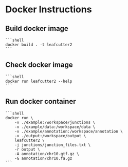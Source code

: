 # Docker Instructions

## Build docker image
    ```shell
    docker build . -t leafcutter2
    ```

## Check docker image
    ```shell
    docker run leafcutter2 --help
    ```

## Run docker container
    ```shell
    docker run \
        -v ./example:/workspace/junctions \
        -v ./example/data:/workspace/data \
        -v ./example/annotation:/workspace/annotation \
        -v ./output:/workspace/output \
        leafcutter2 \
        -j junctions/junction_files.txt \
        -r output \
        -A annotation/chr10.gtf.gz \
        -G annotation/chr10.fa.gz
    ```
